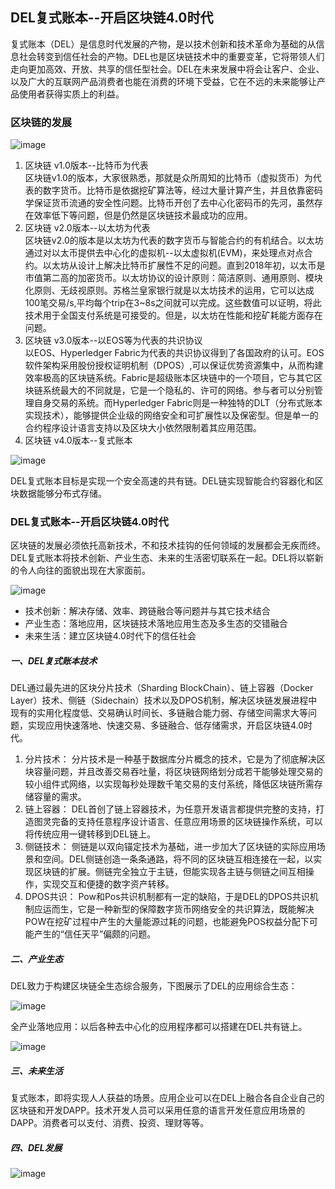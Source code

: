 ## DEL复式账本--开启区块链4.0时代
 复式账本（DEL）是信息时代发展的产物，是以技术创新和技术革命为基础的从信息社会转变到信任社会的产物。DEL也是区块链技术中的重要变革，它将带领人们走向更加高效、开放、共享的信任型社会。DEL在未来发展中将会让客户、企业、以及广大的互联网产品消费者也能在消费的环境下受益，它在不远的未来能够让产品使用者获得实质上的利益。<br>
 
### 区块链的发展

![image](https://note.youdao.com/favicon.ico)

 1. 区块链 v1.0版本--比特币为代表 <br>
   区块链v1.0的版本，大家很熟悉，那就是众所周知的比特币（虚拟货币）为代表的数字货币。比特币是依据挖矿算法等，经过大量计算产生，并且依靠密码学保证货币流通的安全性问题。比特币开创了去中心化密码币的先河，虽然存在效率低下等问题，但是仍然是区块链技术最成功的应用。
2. 区块链 v2.0版本--以太坊为代表<br>
   区块链v2.0的版本是以太坊为代表的数字货币与智能合约的有机结合。以太坊通过对以太币提供去中心化的虚拟机--以太虚拟机(EVM)，来处理点对点合约。以太坊从设计上解决比特币扩展性不足的问题。直到2018年初，以太币是市值第二高的加密货币。以太坊协议的设计原则：简洁原则、通用原则、模块化原则、无歧视原则。苏格兰皇家银行就是以太坊技术的运用，它可以达成100笔交易/s,平均每个trip在3~8s之间就可以完成。这些数值可以证明，将此技术用于全国支付系统是可接受的。但是，以太坊在性能和挖矿耗能方面存在问题。
3. 区块链 v3.0版本--以EOS等为代表的共识协议<br>
 以EOS、Hyperledger Fabric为代表的共识协议得到了各国政府的认可。EOS软件架构采用股份授权证明机制（DPOS）,可以保证优势资源集中，从而构建效率极高的区块链系统。Fabric是超级账本区块链中的一个项目，它与其它区块链系统最大的不同就是，它是一个隐私的、许可的网络。参与者可以分别管理自身交易的系统。而Hyperledger Fabric则是一种独特的DLT（分布式账本实现技术），能够提供企业级的网络安全和可扩展性以及保密型。但是单一的合约程序设计语言支持以及区块大小依然限制着其应用范围。
4. 区块链 v4.0版本--复式账本 <br>

 ![image](https://note.youdao.com/favicon.ico)

DEL复式账本目标是实现一个安全高速的共有链。DEL链实现智能合约容器化和区块数据能够分布式存储。

### DEL复式账本--开启区块链4.0时代 
区块链的发展必须依托高新技术，不和技术挂钩的任何领域的发展都会无疾而终。DEL复式账本将技术创新、产业生态、未来的生活密切联系在一起。DEL将以崭新的令人向往的面貌出现在大家面前。

![image](https://note.youdao.com/favicon.ico)

- 技术创新：解决存储、效率、跨链融合等问题并与其它技术结合
- 产业生态：落地应用，区块链技术落地应用生态及多生态的交错融合
- 未来生活：建立区块链4.0时代下的信任社会 <br>
##### 一、DEL复式账本技术
DEL通过最先进的区块分片技术（Sharding BlockChain）、链上容器（Docker Layer）技术、侧链（Sidechain）技术以及DPOS机制，解决区块链发展进程中现有的实用化程度低、交易确认时间长、多链融合能力弱、存储空间需求大等问题，实现应用快速落地、快速交易、多链融合、低存储需求，开启区块链4.0时代。
1. 分片技术：
   分片技术是一种基于数据库分片概念的技术，它是为了彻底解决区块容量问题，并且改善交易吞吐量，将区块链网络划分成若干能够处理交易的较小组件式网络，以实现每秒处理数千笔交易的支付系统，降低区块链所需存储容量的需求。
2. 链上容器：
 DEL首创了链上容器技术，为任意开发语言都提供完整的支持，打造图灵完备的支持任意程序设计语言、任意应用场景的区块链操作系统，可以将传统应用一键转移到DEL链上。
3. 侧链技术：
侧链是以双向锚定技术为基础，进一步加大了区块链的实际应用场景和空间。DEL侧链创造一条条通路，将不同的区块链互相连接在一起，以实现区块链的扩展。侧链完全独立于主链，但能实现各主链与侧链之间互相操作，实现交互和便捷的数字资产转移。
4. DPOS共识：
Pow和Pos共识机制都有一定的缺陷，于是DEL的DPOS共识机制应运而生，它是一种新型的保障数字货币网络安全的共识算法，既能解决POW在挖矿过程中产生的大量能源过耗的问题，也能避免POS权益分配下可能产生的“信任天平”偏颇的问题。

##### 二、产业生态
DEL致力于构建区块链全生态综合服务，下图展示了DEL的应用综合生态：

![image](https://note.youdao.com/favicon.ico)

全产业落地应用：以后各种去中心化的应用程序都可以搭建在DEL共有链上。

![image](https://note.youdao.com/favicon.ico)

##### 三、未来生活
复式账本，即将实现人人获益的场景。应用企业可以在DEL上融合各自企业自己的区块链和开发DAPP。技术开发人员可以采用任意的语言开发任意应用场景的DAPP。消费者可以支付、消费、投资、理财等等。
##### 四、DEL发展

![image](https://note.youdao.com/favicon.ico)
